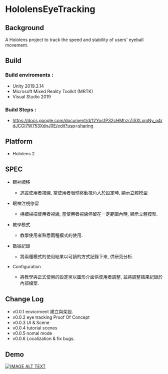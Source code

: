 # HololensEyeTracking
## Background
A Hololens project to track the speed and stability of users' eyeball movement.

## Build
### Build enviroments : 
* Unity 2019.3.14
* Microsoft Mixed Reality Toolkit (MRTK)
* Visual Studio 2019 

### Build Steps : 
* https://docs.google.com/document/d/12Yos1P32cHMhzrZiSXLxmNy_o4rdJCGI7W753XdnJ0E/edit?usp=sharing

## Platform
* Hololens 2

## SPEC
* 眼神順移
  * 追蹤使用者視線, 當使用者眼球移動視角大於設定時, 顯示立體模型.

* 眼神注視停留
  * 持續掃描使用者視線, 當使用者視線停留在一定範圍內時, 顯示立體模型.
  
* 教學模式.
  * 教學使用者熟悉兩種模式的使用.
  
* 數據紀錄
  * 將兩種模式的使用結果以可讀的方式記錄下來, 供研究分析.
  
* Configuration
  * 將教學與正式使用的設定黨以圖形介面供使用者調整, 並將調整結果紀錄於內部檔案.
  
## Change Log
* v0.0.1 enviorment 建立與架設.
* v0.0.2 eye tracking Proof Of Concept
* v0.0.3 UI & Scene
* v0.0.4 tutorial scenes
* v0.0.5 nomal mode
* v0.0.6 Localization & fix bugs.

## Demo

[![IMAGE ALT TEXT](http://img.youtube.com/vi/i92U5Zxd2pg/0.jpg)](https://www.youtube.com/watch?v=i92U5Zxd2pg "Hololens eye tracking.")



